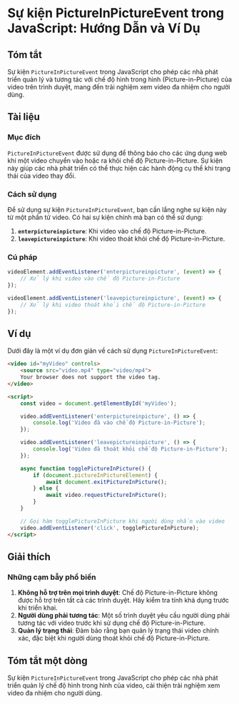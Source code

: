 <!--
Meta Description: # Sự kiện PictureInPictureEvent trong JavaScript: Hướng Dẫn và Ví Dụ ## Tóm tắt Sự kiện `PictureInPictureEvent` trong JavaScript cho phép các nhà phát...
Meta Keywords: video, picture, chế, khi, dụng
-->

# Sự kiện PictureInPictureEvent trong JavaScript: Hướng Dẫn và Ví Dụ

## Tóm tắt
Sự kiện `PictureInPictureEvent` trong JavaScript cho phép các nhà phát triển quản lý và tương tác với chế độ hình trong hình (Picture-in-Picture) của video trên trình duyệt, mang đến trải nghiệm xem video đa nhiệm cho người dùng.

## Tài liệu
### Mục đích
`PictureInPictureEvent` được sử dụng để thông báo cho các ứng dụng web khi một video chuyển vào hoặc ra khỏi chế độ Picture-in-Picture. Sự kiện này giúp các nhà phát triển có thể thực hiện các hành động cụ thể khi trạng thái của video thay đổi.

### Cách sử dụng
Để sử dụng sự kiện `PictureInPictureEvent`, bạn cần lắng nghe sự kiện này từ một phần tử video. Có hai sự kiện chính mà bạn có thể sử dụng:

1. **`enterpictureinpicture`**: Khi video vào chế độ Picture-in-Picture.
2. **`leavepictureinpicture`**: Khi video thoát khỏi chế độ Picture-in-Picture.

### Cú pháp
```javascript
videoElement.addEventListener('enterpictureinpicture', (event) => {
    // Xử lý khi video vào chế độ Picture-in-Picture
});

videoElement.addEventListener('leavepictureinpicture', (event) => {
    // Xử lý khi video thoát khỏi chế độ Picture-in-Picture
});
```

## Ví dụ
Dưới đây là một ví dụ đơn giản về cách sử dụng `PictureInPictureEvent`:

```html
<video id="myVideo" controls>
    <source src="video.mp4" type="video/mp4">
    Your browser does not support the video tag.
</video>

<script>
    const video = document.getElementById('myVideo');

    video.addEventListener('enterpictureinpicture', () => {
        console.log('Video đã vào chế độ Picture-in-Picture');
    });

    video.addEventListener('leavepictureinpicture', () => {
        console.log('Video đã thoát khỏi chế độ Picture-in-Picture');
    });

    async function togglePictureInPicture() {
        if (document.pictureInPictureElement) {
            await document.exitPictureInPicture();
        } else {
            await video.requestPictureInPicture();
        }
    }

    // Gọi hàm togglePictureInPicture khi người dùng nhấn vào video
    video.addEventListener('click', togglePictureInPicture);
</script>
```

## Giải thích
### Những cạm bẫy phổ biến
1. **Không hỗ trợ trên mọi trình duyệt**: Chế độ Picture-in-Picture không được hỗ trợ trên tất cả các trình duyệt. Hãy kiểm tra tính khả dụng trước khi triển khai.
2. **Người dùng phải tương tác**: Một số trình duyệt yêu cầu người dùng phải tương tác với video trước khi sử dụng chế độ Picture-in-Picture.
3. **Quản lý trạng thái**: Đảm bảo rằng bạn quản lý trạng thái video chính xác, đặc biệt khi người dùng thoát khỏi chế độ Picture-in-Picture.

## Tóm tắt một dòng
Sự kiện `PictureInPictureEvent` trong JavaScript cho phép các nhà phát triển quản lý chế độ hình trong hình của video, cải thiện trải nghiệm xem video đa nhiệm cho người dùng.